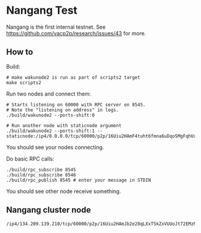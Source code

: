 # Nangang Test

Nangang is the first internal testnet. See
https://github.com/vacp2p/research/issues/43 for more.

## How to

Build:

```
# make wakunode2 is run as part of scripts2 target
make scripts2
```

Run two nodes and connect them:

```
# Starts listening on 60000 with RPC server on 8545.
# Note the "listening on address" in logs.
./build/wakunode2 --ports-shift:0

# Run another node with staticnode argument
./build/wakunode2 --ports-shift:1 --staticnode:/ip4/0.0.0.0/tcp/60000/p2p/16Uiu2HAmF4tuht6fmna6uDqoSMgFqhUrdaVR6VQRyGr6sCpfS2jp
```

You should see your nodes connecting.

Do basic RPC calls:

```
./build/rpc_subscribe 8545
./build/rpc_subscribe 8546
./build/rpc_publish 8545 # enter your message in STDIN
```

You should see other node receive something.

## Nangang cluster node

```
/ip4/134.209.139.210/tcp/60000/p2p/16Uiu2HAmJb2e28qLXxT5kZxVUUoJt72EMzNGXB47Rxx5hw3q4YjS
```
